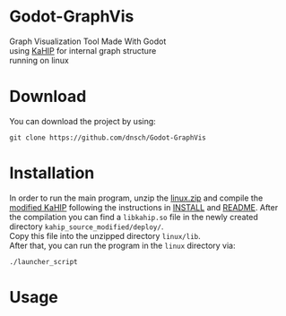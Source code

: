 # Godot-GraphVis
Graph Visualization Tool Made With Godot  
using [KaHIP](https://github.com/KaHIP/KaHIP) for internal graph structure  
running on linux

# Download
You can download the project by using:
```
git clone https://github.com/dnsch/Godot-GraphVis
```
# Installation
In order to run the main program, unzip the [linux.zip](linux.zip) and compile the [modified KaHIP](module/graphvis/kahip_source_modified/) following the instructions in [INSTALL](module/graphvis/kahip_source_modified/INSTALL) and [README](module/graphvis/kahip_source_modified/README.md). After the compilation you can find a ```libkahip.so``` file in the newly created directory ```kahip_source_modified/deploy/```.  
Copy this file into the unzipped directory ```linux/lib```.  
After that, you can run the program in the ```linux``` directory via:
```
./launcher_script
```
# Usage
